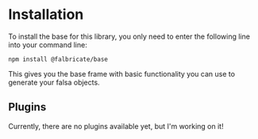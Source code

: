 # Installation

To install the base for this library, you only need to enter the following
line into your command line:

```shell
npm install @falbricate/base
```

This gives you the base frame with basic functionality you can use to generate
your falsa objects.

## Plugins

Currently, there are no plugins available yet, but I'm working on it!
